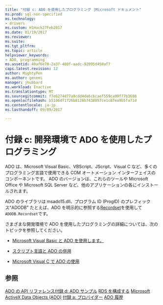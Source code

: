 ```yaml
---
title: "付録 c: ADO を使用したプログラミング |Microsoft ドキュメント"
ms.prod: sql-non-specified
ms.technology:
- drivers
ms.custom: H1Hack27Feb2017
ms.date: 01/19/2017
ms.reviewer: 
ms.suite: 
ms.tgt_pltfrm: 
ms.topic: article
helpviewer_keywords:
- ADO, programming
ms.assetid: 40af6e70-2a37-480f-aadc-92095d450af7
caps.latest.revision: 12
author: MightyPen
ms.author: genemi
manager: jhubbard
ms.workload: Inactive
ms.translationtype: MT
ms.sourcegitcommit: f7e6274d77a9cdd4de6cbcaef559ca99f77b3608
ms.openlocfilehash: b5106df1726b8128b7438057ce1c87ea9b5fa71d
ms.contentlocale: ja-jp
ms.lasthandoff: 09/09/2017

---
```

# <a name="appendix-c-programming-with-ado-in-development-environments"></a>付録 c: 開発環境で ADO を使用したプログラミング
ADO は、Microsoft Visual Basic、VBScript、JScript、Visual C など、多くのプログラミング言語で使用できる COM オートメーション インターフェイスのコンポーネントです。 ADO のバージョンは、これらのツールや Microsoft Office や Microsoft SQL Server など、他のアプリケーションの各にインストールされます。

 ADO のライブラリは msado15.dll、プログラム ID (ProgID) のプレフィックス"ADODB" たとえば、ADO を明示的に参照する[Recordset](../../../ado/reference/ado-api/recordset-object-ado.md)を使用して`ADODB.Recordset`です。

 さまざまな開発環境で ADO を使用したプログラミングの詳細については、次のトピックを参照してください。

-   [Microsoft Visual Basic と ADO を使用します。](../../../ado/guide/appendixes/using-ado-with-microsoft-visual-basic.md)

-   [スクリプト言語と ADO の併用](../../../ado/guide/appendixes/using-ado-with-scripting-languages.md)

-   [Microsoft Visual C で ADO の使用](../../../ado/guide/appendixes/using-ado-with-microsoft-visual-c.md)

## <a name="see-also"></a>参照
 [ADO の API リファレンス](../../../ado/reference/ado-api/ado-api-reference.md)[付録 d: ADO サンプル](../../../ado/guide/appendixes/appendix-d-ado-samples.md) [RDS を構成する](../../../ado/guide/remote-data-service/configuring-rds.md) [Microsoft ActiveX Data Objects (ADO)](../../../ado/microsoft-activex-data-objects-ado.md) [付録 a: プロバイダー](../../../ado/guide/appendixes/appendix-a-providers.md) [ADO 履歴](../../../ado/guide/ado-history.md)

